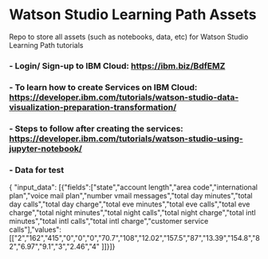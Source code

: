 # Watson Studio Learning Path Assets

Repo to store all assets (such as notebooks, data, etc) for Watson Studio Learning Path tutorials


### - Login/ Sign-up to IBM Cloud:  https://ibm.biz/BdfEMZ

### - To learn how to create Services on IBM Cloud: https://developer.ibm.com/tutorials/watson-studio-data-visualization-preparation-transformation/

### - Steps to follow after creating the services: https://developer.ibm.com/tutorials/watson-studio-using-jupyter-notebook/

### - Data for test
{ "input_data": [{"fields":["state","account length","area code","international plan","voice mail plan","number vmail messages","total day minutes","total day calls","total day charge","total eve minutes","total eve calls","total eve charge","total night minutes","total night calls","total night charge","total intl minutes","total intl calls","total intl charge","customer service calls"],"values":[["2","162","415","0","0","0","70.7","108","12.02","157.5","87","13.39","154.8","82","6.97","9.1","3","2.46","4" ]]}]}
